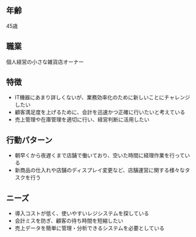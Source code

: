 ## 年齢
45歳

## 職業
個人経営の小さな雑貨店オーナー

## 特徴
- IT機器にあまり詳しくないが、業務効率化のために新しいことにチャレンジしたい
- 顧客満足度を上げるために、会計を迅速かつ正確に行いたいと考えている
- 売上管理や在庫管理を適切に行い、経営判断に活用したい

## 行動パターン
- 朝早くから夜遅くまで店舗で働いており、空いた時間に経理作業を行っている
- 新商品の仕入れや店舗のディスプレイ変更など、店舗運営に関する様々なタスクを行う

## ニーズ
- 導入コストが低く、使いやすいレジシステムを探している
- 会計ミスを防ぎ、顧客の待ち時間を短縮したい
- 売上データを簡単に管理・分析できるシステムを必要としている